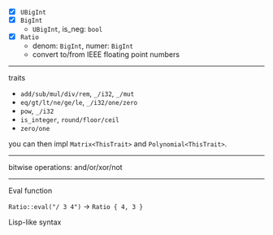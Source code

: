 - [X] `UBigInt`
- [X] `BigInt`
  - `UBigInt`, is_neg: `bool`
- [X] `Ratio`
  - denom: `BigInt`, numer: `BigInt`
  - convert to/from IEEE floating point numbers

---

traits

- `add/sub/mul/div/rem`, `_/i32`, `_/mut`
- `eq/gt/lt/ne/ge/le`, `_/i32/one/zero`
- `pow`, `_/i32`
- `is_integer`, `round/floor/ceil`
- `zero/one`

you can then impl `Matrix<ThisTrait>` and `Polynomial<ThisTrait>`.

---

bitwise operations: and/or/xor/not

---

Eval function

`Ratio::eval("/ 3 4")` -> `Ratio { 4, 3 }`

Lisp-like syntax
